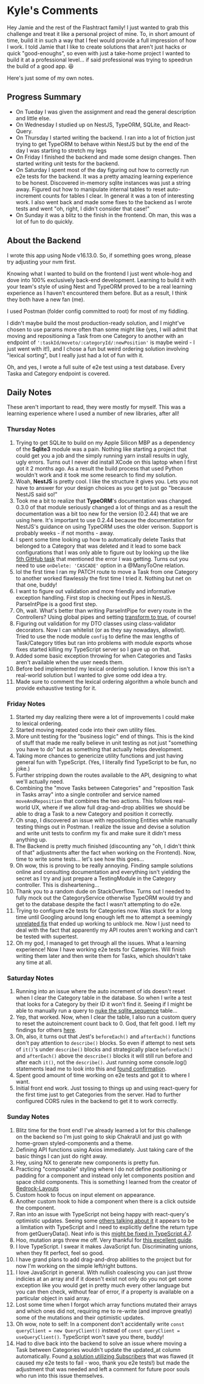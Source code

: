# Kyle's Comments

Hey Jamie and the rest of the Flashtract family! I just wanted to grab this challenge and treat it like a personal project of mine. To, in short amount of time, build it in such a way that I feel would provide a full impression of how I work. I told Jamie that I like to create solutions that aren't just hacks or quick "good-enoughs", so even with just a take-home project I wanted to build it at a professional level... if said professional was trying to speedrun the build of a good app. 😆

Here's just some of my own notes.

## Progress Summary

- On Tueday I was given the assignment and read the general description and little else.
- On Wednesday I studied up on NestJS, TypeORM, SQLite, and React-Query.
- On Thursday I started writing the backend. I ran into a lot of friction just trying to get TypeORM to behave within NestJS but by the end of the day I was starting to stretch my legs
- On Friday I finished the backend and made some design changes. Then started writing unit tests for the backend.
- On Saturday I spent most of the day figuring out how to correctly run e2e tests for the backend. It was a pretty amazing learning experience to be honest. Discovered in-memory sqlite instances was just a string away. Figured out how to manipulate internal tables to reset auto-increment counts for tables I clear. In general it was a ton of interesting work. I also went back and made some fixes to the backend as I wrote tests and went "oh, right, I didn't consider that case!"
- On Sunday it was a blitz to the finish in the frontend. Oh man, this was a lot of fun to do quickly.

## About the Backend

I wrote this app using Node v16.13.0. So, if something goes wrong, please try adjusting your nvm first.

Knowing what I wanted to build on the frontend I just went whole-hog and dove into 100% exclusively back-end development. Learning to build it with your team's style of using Nest and TypeORM proved to be a real learning experience as I haven't encountered them before. But as a result, I think they both have a new fan (me).

I used Postman (folder config committed to root) for most of my fiddling.

I didn't maybe build the most production-ready solution, and I might've chosen to use params more often than some might like (yes, I will admit that moving and repositioning a Task from one Category to another with an endpoint of `':taskId/moveto/:categoryId/:newPosition'` is maybe weird - I just went with it!), and I chose a fun but weird ordering solution involving "lexical sorting", but I really just had a lot of fun with it.

Oh, and yes, I wrote a full suite of e2e test using a test database. Every Taska and Category endpoint is covered.

## Daily Notes

These aren't important to read, they were mostly for myself. This was a learning experience where I used a number of new libraries, after all!

### Thursday Notes

1. Trying to get SQLite to build on my Apple Silicon MBP as a dependency of the **Sqlite3** module was a pain. Nothing like starting a project that could get you a job and the simply running yarn install results in ugly, ugly errors. Turns out I never did install XCode on this laptop when I first got it 2 months ago. As a result the build process that used Python wouldn't work and it took me some research to find my solution.
2. Woah, **NestJS** is pretty cool. I like the structure it gives you. Lets you not have to answer for your design choices as you get to just go "because NestJS said so!"
3. Took me a bit to realize that **TypeORM**'s documentation was changed. 0.3.0 of that module seriously changed a lot of things and as a result the documentation was a bit too new for the version (0.2.44) that we are using here. It's important to use 0.2.44 because the documentation for NestJS's guidance on using TypeORM uses the older verison. Support is probably weeks - if not months - away.
4. I spent some time looking up how to automatically delete Tasks that belonged to a Category that was deleted and it lead to some back configurations that I was only able to figure out by looking up the like [5th GitHub task](https://github.com/typeorm/typeorm/issues/1460#issuecomment-383715715) that mentioned the error I was getting. Turns out you need to use `onDelete: 'CASCADE'` option in a @ManyToOne relation.
5. lol the first time I ran my PATCH route to move a Task from one Category to another worked flawlessly the first time I tried it. Nothing but net on that one, buddy!
6. I want to figure out validation and more friendly and informative exception handling. First stop is checking out Pipes in NestJS. ParseIntPipe is a good first step.
7. Oh, wait. What's better than writing ParseIntPipe for every route in the Controllers? Using global pipes and setting [transform to true](https://docs.nestjs.com/techniques/validation#transform-payload-objects), of course!
8. Figuring out validation for my DTO classes using class-validator decorators. Now I can whitelist (or as they say nowadays, allowlist). Tried to use the node module `config` to define the max lengths of Task/Category titles but ran into problems with module exports whose fixes started killing my TypeScript server so I gave up on that.
9. Added some basic exception throwing for when Categories and Tasks aren't available when the user needs them.
10. Before bed implemented my lexical ordering solution. I know this isn't a real-world solution but I wanted to give some odd idea a try.
11. Made sure to comment the lexical ordering algorithm a whole bunch and provide exhaustive testing for it.

### Friday Notes

1. Started my day realizing there were a lot of improvements I could make to lexical ordering.
2. Started moving repeated code into their own utility files.
3. More unit testing for the "business logic" end of things. This is the kind of stuff that made me really believe in unit testing as not just "something you have to do" but as something that actually helps development.
4. Taking more chances to genericize utility functions and just having general fun with TypeScript. (Yes, I literally find TypeScript to be fun, no joke.)
5. Further stripping down the routes available to the API, designing to what we'll actually need.
6. Combining the "move Tasks between Categories" and "reposition Task in Tasks array" into a single controller and service named `moveAndReposition` that combines the two actions. This follows real-world UX, where if we allow full drag-and-drop abilities we should be able to drag a Task to a new Category and position it correctly.
7. Oh snap, I discovered an issue with repositioning Entities while manually testing things out in Postman. I realize the issue and devise a solution and write unit tests to confirm my fix and make sure it didn't mess anything up.
8. The Backend is pretty much finished (discounting any "oh, I didn't think of that" adjustments after the fact when working on the Frontend). Now, time to write some tests... let's see how this goes...
9. Oh wow, this is proving to be really annoying. Finding sample solutions online and consulting documentation and everything isn't yielding the secret as I try and just prepare a TestingModule in the Category controller. This is disheartening...
10. Thank you to a random dude on StackOverflow. Turns out I needed to fully mock out the CategoryService otherwise TypeORM would try and get to the database despite the fact I wasn't attempting to do e2e.
11. Trying to configure e2e tests for Categories now. Was stuck for a long time until Googling around long enough left me to attempt a seemingly [unrelated fix](https://stackoverflow.com/a/68080829/3120546) that ended up working to unblock me. Now I just need to deal with the fact that apparently my API routes aren't working and can't be tested with supertest.
12. Oh my god, I managed to get through all the issues. What a learning experience! Now I have working e2e tests for Categories. Will finish writing them later and then write them for Tasks, which shouldn't take any time at all.

### Saturday Notes

1. Running into an issue where the auto increment of ids doesn't reset when I clear the Category table in the database. So when I write a test that looks for a Category by their ID it won't find it. Seeing if I might be able to manually run a query to [nuke the sqlite_sequence](https://www.designcise.com/web/tutorial/how-to-reset-autoincrement-number-sequence-in-sqlite) table...
2. Yep, that worked. Now, when I clear the table, I also run a custom query to reset the autoincrement count back to 0. God, that felt good. I left my findings for others [here](https://github.com/typeorm/typeorm/issues/4533#issuecomment-1114010392).
3. Oh, also, it turns out that Jest's `beforeEach()` and `afterEach()` functions don't pay attention to `describe()` blocks. So even if attempt to nest sets of `it()`'s under `describe()` blocks and strategically place `beforeEach()` and `afterEach()` above the `describe()` blocks it will still run before and after each `it()`, not the `describe()`. Just running some console.log() statements lead me to look into this and [found confirmation](https://joshua-toth.medium.com/jests-beforeeach-may-not-be-running-the-way-you-think-it-does-c81599d83649).
4. Spent good amount of time working on e2e tests and got it to where I want.
5. Initial front end work. Just tossing to things up and using react-query for the first time just to get Categories from the server. Had to further configured CORS rules in the backend to get it to work correctly.

### Sunday Notes

1. Blitz time for the front end! I've already learned a lot for this challenge on the backend so I'm just going to skip ChakraUI and just go with home-grown styled-components and a theme.
2. Defining API functions using Axios immediately. Just taking care of the basic things I can just do right away.
3. Hey, using NX to generate new components is pretty fun.
4. Practicing "composable" styling where I do not define positioning or padding for a component and instead only let components position and space child components. This is something I learned from the creator of [Bedrock-Layouts](https://github.com/Bedrock-Layouts/Bedrock)
5. Custom hook to focus on input element on appearance.
6. Another custom hook to hide a component when there is a click outside the component.
7. Ran into an issue with TypeScript not being happy with react-query's optimistic updates. Seeing some [others talking about it](https://github.com/tannerlinsley/react-query/discussions/3434) it appears to be a limitation with TypeScript and I need to explicitly define the return type from getQueryData(). Neat info is this [might be fixed in TypeScript 4.7](https://tkdodo.eu/blog/react-query-and-type-script#optimistic-updates).
8. Hoo, mutation args threw me off. Very thankful for [this excellent guide](https://medium.com/swlh/how-to-use-multiple-parameters-in-usemutation-from-react-query-with-typescript-7e2aeec51446).
9. I love TypeScript. I swear it makes JavaScript fun. Discriminating unions, when they fit perfect, feel so good.
10. I have grand plans to add drag-and-drop abilities to the project but for now I'm working on the simple left/right buttons.
11. I love JavaScript in general. With nullish coalescing you can just throw indicies at an array and if it doesn't exist not only do you not get some exception like you would get in pretty much every other language but you can then check, without fear of error, if a property is available on a particular object in said array.
12. Lost some time when I forgot which array functions mutated their arrays and which ones did not, requiring me to re-write (and improve greatly) some of the mutations and their optimistic updates.
13. Oh wow, note to self: In a component don't accidentally write `const queryClient = new QueryClient()` instead of `const queryClient = useQueryClient()`. TypeScript won't save you there, buddy!
14. Had to dive back into the backend to solve an issue where moving a Task between Categories wouldn't update the updated_at column automatically. Found [a solution utilizing Subscribers](https://github.com/typeorm/typeorm/issues/5378#issuecomment-632435566) that was flawed (it caused my e2e tests to fail - woo, thank you e2e tests!) but made the adjustment that was needed and left a comment for future poor souls who run into this issue themselves.
